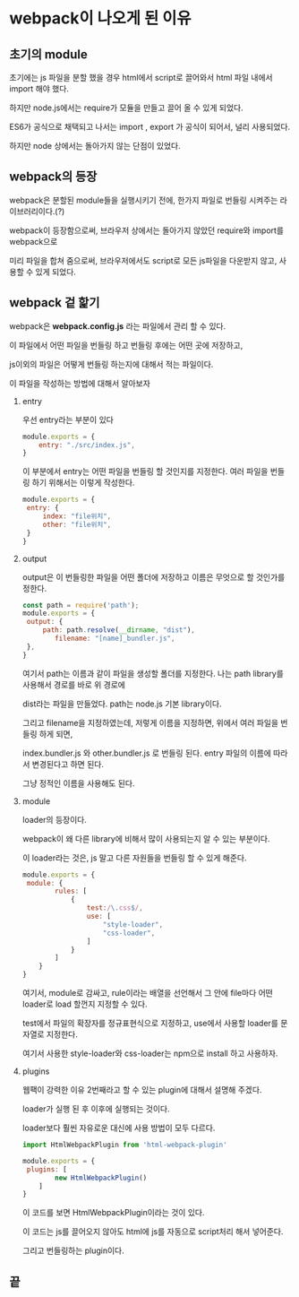 # webpack이 나오게 된 이유

## 초기의 module

초기에는 js 파일을 분할 했을 경우 html에서 script로 끌어와서 html 파일 내에서 import 해야 했다.

하지만 node.js에서는 require가 모듈을 만들고 끌어 올 수 있게 되었다.

ES6가 공식으로 채택되고 나서는 import , export 가 공식이 되어서, 널리 사용되었다.

하지만 node 상에서는 돌아가지 않는 단점이 있었다.

## webpack의 등장

webpack은 분할된 module들을 실행시키기 전에, 한가지 파일로 번들링 시켜주는 라이브러리이다.(?)

webpack이 등장함으로써, 브라우저 상에서는 돌아가지 않았던 require와 import를 webpack으로 

미리 파일을 합쳐 줌으로써,  브라우저에서도 script로 모든 js파일을 다운받지 않고, 사용할 수 있게 되었다.



## webpack 겉 핥기

webpack은 <strong>webpack.config.js</strong> 라는 파일에서 관리 할 수 있다.

이 파일에서 어떤 파일을 번들링 하고 번들링 후에는 어떤 곳에 저장하고,

js이외의 파일은 어떻게 번들링 하는지에 대해서 적는 파일이다.

이 파일을 작성하는 방법에 대해서 알아보자

1. entry

   우선 entry라는 부분이 있다

   ```js
   module.exports = {
       entry: "./src/index.js",
   }
   ```

   이 부분에서 entry는 어떤 파일을 번들링 할 것인지를  지정한다. 여러 파일을 번들링 하기 위해서는 이렇게 작성한다.

   ```js
   module.exports = {
   	entry: {
   		index: "file위치",
   		other: "file위치",
   	}
   }
   ```

   

2. output

   output은 이 번들링한 파일을 어떤 폴더에 저장하고 이름은 무엇으로 할 것인가를 정한다.

   ```js
   const path = require('path');
   module.exports = {
   	output: {
   		path: path.resolve(__dirname, "dist"),
           filename: "[name]_bundler.js",
   	},
   }
   ```

   여기서 path는 이름과 같이 파일을 생성할 폴더를 지정한다. 나는 path library를 사용해서 경로를 바로 위 경로에

   dist라는 파일을 만들었다. path는 node.js 기본 library이다.

   그리고 filename을 지정하였는데, 저렇게 이름을 지정하면, 위에서 여러 파일을 번들링 하게 되면, 

   index.bundler.js 와 other.bundler.js 로 번들링 된다. entry 파일의 이름에 따라서 변경된다고 하면 된다.

   그냥 정적인 이름을 사용해도 된다.

   

3. module

   loader의 등장이다.

   webpack이 왜 다른 library에 비해서 많이 사용되는지 알 수 있는 부분이다.

   이 loader라는 것은, js 말고 다른 자원들을 번들링 할 수 있게 해준다.

   ```js
   module.exports = {
   	module: {
           rules: [
               {
                   test:/\.css$/,
                   use: [
                       "style-loader",
                       "css-loader",
                   ]
               }
           ]
       }
   }
   ```

   

   여기서, module로 감싸고, rule이라는 배열을 선언해서 그 안에 file마다 어떤 loader로 load 할껀지 지정할 수 있다.

   test에서 파일의 확장자를 정규표현식으로 지정하고, use에서 사용할 loader를 문자열로 지정한다.

   여기서 사용한 style-loader와 css-loader는 npm으로 install 하고 사용하자.

   

4. plugins

   웹팩이 강력한 이유 2번째라고 할 수 있는 plugin에 대해서 설명해 주겠다.

   loader가 실행 된 후 이후에 실행되는 것이다.

   loader보다 훨씬 자유로운 대신에 사용 방법이 모두 다르다.

   ```js
   import HtmlWebpackPlugin from 'html-webpack-plugin'
   
   module.exports = {
   	plugins: [
           new HtmlWebpackPlugin()
       ]
   }
   ```

   이 코드를 보면 HtmlWebpackPlugin이라는 것이 있다.

   이 코드는 js를 끌어오지 않아도 html에 js를 자동으로 script처리 해서 넣어준다.

   그리고 번들링하는 plugin이다.



## 끝

